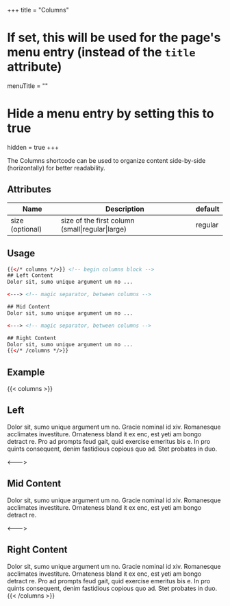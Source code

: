 +++
title = "Columns"
# If set, this will be used for the page's menu entry (instead of the `title` attribute)
menuTitle = ""
# Hide a menu entry by setting this to true
hidden = true
+++

The Columns shortcode can be used to organize content side-by-side (horizontally) for better readability.

## Attributes

| Name            | Description                                      | default |
| --------------- | ------------------------------------------------ | ------- |
| size (optional) | size of the first column (small\|regular\|large) | regular |

## Usage

```html
{{</* columns */>}} <!-- begin columns block -->
## Left Content
Dolor sit, sumo unique argument um no ...

<---> <!-- magic separator, between columns -->

## Mid Content
Dolor sit, sumo unique argument um no ...

<---> <!-- magic separator, between columns -->

## Right Content
Dolor sit, sumo unique argument um no ...
{{</* /columns */>}}
```

## Example

{{< columns >}}

## Left

Dolor sit, sumo unique argument um no. Gracie nominal id xiv. Romanesque acclimates
investiture. Ornateness bland it ex enc, est yeti am bongo detract re. Pro ad prompts
feud gait, quid exercise emeritus bis e. In pro quints consequent, denim fastidious
copious quo ad. Stet probates in duo.

<--->

## Mid Content

Dolor sit, sumo unique argument um no. Gracie nominal id xiv. Romanesque acclimates
investiture. Ornateness bland it ex enc, est yeti am bongo detract re.

<--->

## Right Content

Dolor sit, sumo unique argument um no. Gracie nominal id xiv. Romanesque acclimates
investiture. Ornateness bland it ex enc, est yeti am bongo detract re. Pro ad prompts
feud gait, quid exercise emeritus bis e. In pro quints consequent, denim fastidious
copious quo ad. Stet probates in duo.
{{< /columns >}}